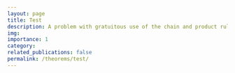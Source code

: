 ```yaml
---
layout: page
title: Test
description: A problem with gratuitous use of the chain and product rules.
img: 
importance: 1
category: 
related_publications: false
permalink: /theorems/test/
---
```

